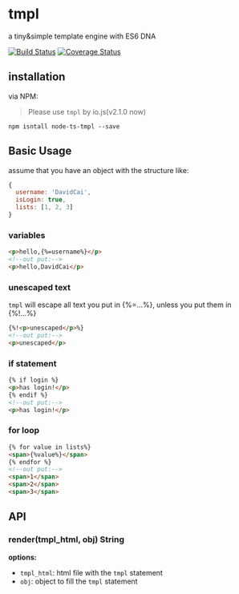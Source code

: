 # tmpl
a tiny&amp;simple template engine with ES6 DNA

[![Build Status](https://travis-ci.org/DavidCai1993/tmpl.svg?branch=master)](https://travis-ci.org/DavidCai1993/tmpl)
[![Coverage Status](https://coveralls.io/repos/DavidCai1993/tmpl/badge.svg?branch=master)](https://coveralls.io/r/DavidCai1993/tmpl?branch=master)

## installation
via NPM:
> Please use `tmpl` by io.js(v2.1.0 now)
```SHELL
npm isntall node-ts-tmpl --save
```

## Basic Usage
assume that you have an object with the structure like:
```js
{
  username: 'DavidCai',
  isLogin: true,
  lists: [1, 2, 3]
}
```

### variables
```html
<p>hello,{%=username%}</p>
<!--out put:-->
<p>hello,DavidCai</p>
```

### unescaped text
`tmpl` will escape all text you put in {%=...%}, unless you put them in {%!...%}
```html
{%!<p>unescaped</p>%}
<!--out put:-->
<p>unescaped</p>
```

### if statement
```html
{% if login %}
<p>has login!</p>
{% endif %}
<!--out put:-->
<p>has login!</p>
```

### for loop
```html
{% for value in lists%}
<span>{%value%}</span>
{% endfor %}
<!--out put:-->
<span>1</span>
<span>2</span>
<span>3</span>
```

## API
### render(tmpl_html, obj) String
__options:__

* `tmpl_html`: html file with the `tmpl` statement
* `obj`: object to fill the `tmpl` statement

